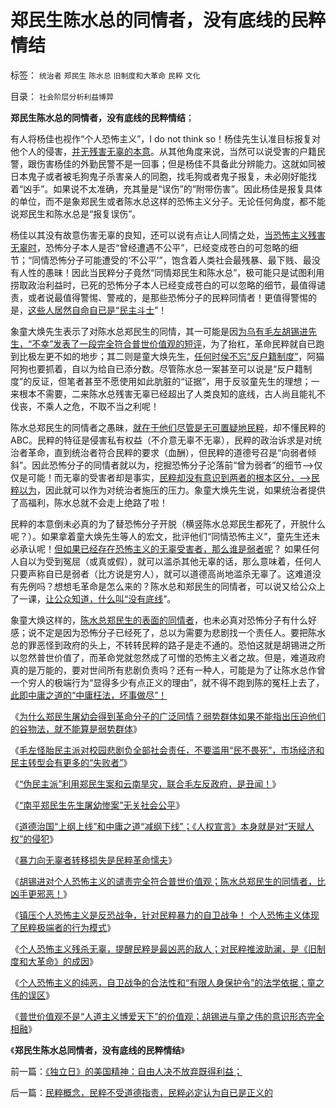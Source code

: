 # 郑民生陈水总的同情者，没有底线的民粹情结

标签： `统治者` `郑民生` `陈水总` `旧制度和大革命` `民粹` `文化` 

目录： `社会阶层分析利益博羿`

**郑民生陈水总的同情者，没有底线的民粹情结**；

有人将杨佳也视作“个人恐怖主义”，I do not think so！杨佳先生认准目标报复对他个人的侵害，[并无残害无辜的本意](../../../2009/9/4/暴力向无辜者转移损失是懦夫.md)。从其他角度来说，当然可以说受害的户籍民警，跟伤害杨佳的外勤民警不是一回事；但是杨佳不具备此分辨能力。这就如同被日本鬼子或者被毛狗鬼子杀害亲人的同胞，找毛狗或者鬼子报复，未必刚好能找着“凶手”。如果说不太准确，充其量是“误伤”的“附带伤害”。因此杨佳是报复具体的单位，而不是象郑民生或者陈水总这样的恐怖主义分子。无论任何角度，都不能说郑民生和陈水总是“报复误伤”。

杨佳以其没有故意伤害无辜的良知，还可以说有点让人同情之处，[当恐怖主义残害无辜时](../../../2013/6/13/镇压个人恐怖主义是反恐战争，针对民粹暴力的自卫.md)，恐怖分子本人是否“曾经遭遇不公平”，已经变成苍白的可忽略的细节；“同情恐怖分子可能遭受的‘不公平’”，饱含着人类社会最残暴、最下贱、最没有人性的愚昧！因此当民粹分子竟然“同情郑民生和陈水总”，极可能只是试图利用捞取政治利益时，已死的恐怖分子本人已经变成苍白的可以忽略的细节，最值得谴责，或者说最值得警惕、警戒的，是那些恐怖分子的民粹同情者！更值得警惕的是，[这些人居然自命自已是“民主斗士](../../../2010/9/21/“民主斗士”大部分是民粹斗士.md)”！

象童大焕先生表示了对陈水总郑民生的同情，其一可能是因[为乌有毛左胡锡进先生，“不幸”发表了一段完全符合普世价值观的短评](http://blog.sina.com.cn/s/blog_87ab4f320101945k.html)，为了抬杠，革命民粹就自已跑到比极左更不如的地步；其二则是童大焕先生，[任何时侯不忘“反户籍制度”](../../../2013/6/11/反户籍制度，反自然秩序的民粹稻草人.md)，阿猫阿狗也要抓着，自以为给自已添分数。尽管陈水总一案甚至可以说是“反户籍制度”的反证，但笔者甚至不愿使用如此肮脏的“证据”，用于反驳童先生的理想；一来根本不需要，二来陈水总残害无辜已经超出了人类良知的底线，古人尚且能礼不伐丧，不乘人之危，不取不当之利呢！

陈水总郑民生的同情者之愚昧，[就在于他们尽管是无可置疑地民粹](../../../2010/9/21/人道，人道主义和民粹.md)，却不懂民粹的ABC。民粹的特征是侵害私有权益（不介意无辜不无辜），民粹的政治诉求是对统治者革命，直到统治者符合民粹的要求（血酬），但民粹的道德号召是“向弱者倾斜”。因此恐怖分子的同情者就以为，挖掘恐怖分子沦落前“曾为弱者”的细节——>仅仅是可能！而无辜的受害者却是事实，[民粹却没有意识到两者的根本区分，——>民粹以为](../../../2010/9/21/讲民主首先不要“闹民粹”.md)，因此就可以作为对统治者施压的压力。象童大焕先生说，如果统治者提供了高福利，陈水总就不会走上绝路了啦！

民粹的本意倒未必真的为了替恐怖分子开脱（横竖陈水总郑民生都死了，开脱什么呢？）。如果拿着童大焕先生等人的宏文，批评他们“同情恐怖主义”，童先生还未必承认呢！[但如果已经存在恐怖主义的无辜受害者，那么谁是弱者呢](../../../2010/5/5/不要滥用“民不畏死”鼓励郑民生类恶性案件.md)？
如果任何人自以为受到冤屈（或真或假），就可以滥杀其他无辜的话，那么意味着，任何人只要声称自已是弱者（比方说是穷人），就可以道德高尚地滥杀无辜了。这难道没有先例吗？想想毛革命是怎么来的？陈水总和郑民生的同情者，可以说又给公众上了一课，[让公众知道，什么叫“没有底线](../../../2013/6/14/个人恐怖主义提醒公众，民粹大革命是最凶恶的敌人.md)”。

象童大焕这样的，[陈水总郑民生的表面的同情者](../../../2013/6/13/镇压个人恐怖主义是反恐战争，针对民粹暴力的自卫.md)，也未必真对恐怖分子有什么好感；说不定是因为恐怖分子已经死了，总以为需要为悲剧找一个责任人。要把陈水总的罪恶怪到政府的头上，不转转民粹的路子是走不通的。恐怕这就是胡锡进之所以忽然普世价值了，而革命党就忽然成了可憎的恐怖主义者之故。但是，难道政府真的是万能的，要对世间所有悲剧负责吗？还有一种人，可能是为了让陈水总作曾一个穷人的极端行为“显得多少有点正义的理由”，就不得不跑到陈的冤枉上去了，[此即中庸之道的“中庸枉法，坏事做尽”！](../../../2009/8/24/中庸枉法,惩善扬恶,坏事做尽.md)

《[为什么郑民生屠幼会得到革命分子的广泛同情？弱势群体如果不能指出压迫他们的谷物法，就不能算是弱势群体](../../../2012/2/9/为什么郑民生屠幼会得到革命分子的广泛同情？.md)》

《[毛左怪胎民主派对校园悲剧负全部社会责任，不要滥用“民不畏死”，市场经济和民主转型会有更多的“失败者”](../../../2010/5/5/不要滥用“民不畏死”鼓励郑民生类恶性案件.md)》

《[“伪民主派”利用郑民生案和云南旱灾，联合毛左反政府，是丑闻！](../../../2010/4/13/反政府，就是反民主！.md)》

《[“南平郑民生先生屠幼惨案”无关社会公平](../../../2010/3/26/“郑民生屠幼案”无涉公平和民主和道德.md)》

《[道德治国“上纲上线”和中庸之道“减纲下线”；《人权宣言》本身就是对“天赋人权”的侵犯](../../../2010/3/26/道德治国“上纲上线”和中庸之道“减纲下线”.md)》

《[暴力向无辜者转移损失是民粹革命懦夫](../../../2009/9/4/暴力向无辜者转移损失是懦夫.md)》

《[胡锡进对个人恐怖主义的谴责完全符合普世价值观；陈水总郑民生的同情者，比凶手更邪恶！](../../../2013/6/13/胡锡进谴责个人恐怖主义，完全符合普世价值观.md)》

《[镇压个人恐怖主义是反恐战争，针对民粹暴力的自卫战争！
个人恐怖主义体现了民粹极端者的行为模式](../../../2013/6/13/镇压个人恐怖主义是反恐战争，针对民粹暴力的自卫.md)》

《[个人恐怖主义残杀无辜，提醒民粹是最凶恶的敌人；对民粹推波助澜，是《旧制度和大革命》的成因](../../../2013/6/14/个人恐怖主义提醒公众，民粹大革命是最凶恶的敌人.md)》

《[个人恐怖主义的纯恶，自卫战争的合法性和“有限人身保护令”的法学依据；童之伟的误区](../../../2013/1/19/法西斯革命反极权！民粹恐怖，因为毫无逻辑的滑稽.md)》

《[普世价值观不是“人道主义博爱天下”的价值观；胡锡进与童之伟的意识形态完全相融](../../../2013/6/14/胡锡进与童之伟及慈禧太后的意识形态完全相融.md)》

《**郑民生陈水总同情者，没有底线的民粹情结**》



前一篇：[《独立日》的美国精神：自由人决不放弃既得利益；](../../../2013/6/15/《独立日》的美国精神：自由人决不放弃既得利益；.md)

后一篇：[民粹概念，民粹不受道德指责，民粹必定认为自已是正义的](../../../2013/6/16/民粹概念，民粹不受道德指责，民粹必定认为自已是正义的.md)